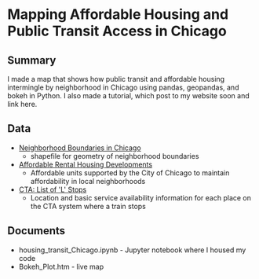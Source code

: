 # Mapping Affordable Housing and Public Transit Access in Chicago
## Summary

I made a map that shows how public transit and affordable housing intermingle by neighborhood in Chicago using pandas, geopandas, and bokeh in Python. I also made a tutorial, which post to my website soon and link here.

## Data
- [Neighborhood Boundaries in Chicago](https://data.cityofchicago.org/Facilities-Geographic-Boundaries/Boundaries-Neighborhoods/bbvz-uum9)
   - shapefile for geometry of neighborhood boundaries
- [Affordable Rental Housing Developments](https://data.cityofchicago.org/Community-Economic-Development/Affordable-Rental-Housing-Developments/s6ha-ppgi)
   - Affordable units supported by the City of Chicago to maintain affordability in local neighborhoods
- [CTA: List of 'L' Stops](https://data.cityofchicago.org/Transportation/CTA-System-Information-List-of-L-Stops/8pix-ypme)
   - Location and basic service availability information for each place on the CTA system where a train stops

## Documents

- housing_transit_Chicago.ipynb - Jupyter notebook where I housed my code
- Bokeh_Plot.htm - live map
